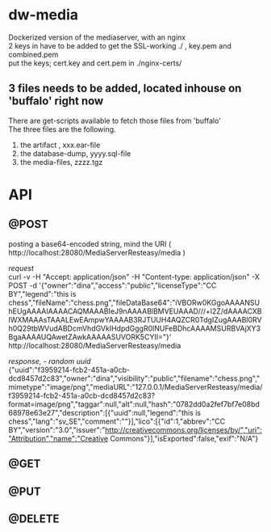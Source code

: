 # dw-media
Dockerized version of the mediaserver, with an nginx <br>
2 keys in have to be added to get the SSL-working ./ , key.pem and combined.pem <br>
put the keys; cert.key and cert.pem in ./nginx-certs/ <br>

## 3 files needs to be added, located inhouse on 'buffalo' right now
There are get-scripts available to fetch those files from 'buffalo' <br>
The three files are the following.

1. the artifact , xxx.ear-file
2. the database-dump, yyyy.sql-file
3. the media-files, zzzz.tgz


# API

## @POST
posting a base64-encoded string, mind the URI ( http://localhost:28080/MediaServerResteasy/media ) <br>

*request* <br>
curl -v -H "Accept: application/json" -H "Content-type: application/json" -X POST -d  '{"owner":"dina","access":"public","licenseType":"CC BY","legend":"this is chess","fileName":"chess.png","fileDataBase64":"iVBORw0KGgoAAAANSUhEUgAAAAIAAAACAQMAAABIeJ9nAAAABlBMVEUAAAD///+l2Z/dAAAACXBIWXMAAAsTAAALEwEAmpwYAAAAB3RJTUUH4AQZCR0TdgIZugAAABl0RVh0Q29tbWVudABDcmVhdGVkIHdpdGggR0lNUFeBDhcAAAAMSURBVAjXY3BgaAAAAUQAwetZAwkAAAAASUVORK5CYII="}' http://localhost:28080/MediaServerResteasy/media  <br>

*response, - random uuid* <br>
{"uuid":"f3959214-fcb2-451a-a0cb-dcd8457d2c83","owner":"dina","visibility":"public","filename":"chess.png","mimetype":"image/png","mediaURL":"127.0.0.1/MediaServerResteasy/media/f3959214-fcb2-451a-a0cb-dcd8457d2c83?format=image/png","taggar":null,"alt":null,"hash":"0782dd0a2fef7bf7e08bd68978e63e27","description":[{"uuid":null,"legend":"this is chess","lang":"sv_SE","comment":""}],"lico":[{"id":1,"abbrev":"CC BY","version":"3.0","issuer":"http://creativecommons.org/licenses/by/","uri":"Attribution","name":"Creative Commons"}],"isExported":false,"exif":"N/A"} <br>

## @GET

## @PUT

## @DELETE


